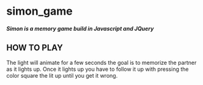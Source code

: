 # simon_game
##### Simon is a memory game  build in Javascript and JQuery

## HOW TO PLAY
The light will animate for a few seconds the goal is to memorize the partner as it lights up. Once it lights up you have to follow it up with pressing the color square the lit up until you get it wrong. 
